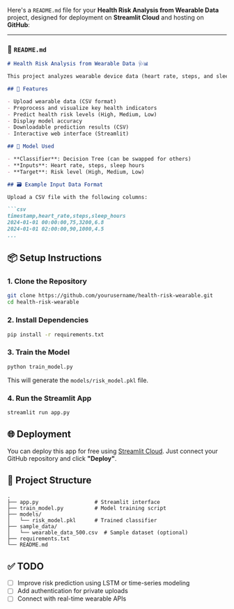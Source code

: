 Here's a `README.md` file for your **Health Risk Analysis from Wearable Data** project, designed for deployment on **Streamlit Cloud** and hosting on **GitHub**:

---

### 📄 `README.md`

````markdown
# Health Risk Analysis from Wearable Data 🩺📊

This project analyzes wearable device data (heart rate, steps, and sleep patterns) to predict potential health risks. It is a mini project for the Data Analytics and Modelling subject and is built using **Streamlit**, **scikit-learn**, and **pandas**.

## 🚀 Features

- Upload wearable data (CSV format)
- Preprocess and visualize key health indicators
- Predict health risk levels (High, Medium, Low)
- Display model accuracy
- Downloadable prediction results (CSV)
- Interactive web interface (Streamlit)

## 🧠 Model Used

- **Classifier**: Decision Tree (can be swapped for others)
- **Inputs**: Heart rate, steps, sleep hours
- **Target**: Risk level (High, Medium, Low)

## 🗃️ Example Input Data Format

Upload a CSV file with the following columns:

```csv
timestamp,heart_rate,steps,sleep_hours
2024-01-01 00:00:00,75,3200,6.8
2024-01-01 02:00:00,90,1000,4.5
...
````

## 📦 Setup Instructions

### 1. Clone the Repository

```bash
git clone https://github.com/yourusername/health-risk-wearable.git
cd health-risk-wearable
```

### 2. Install Dependencies

```bash
pip install -r requirements.txt
```

### 3. Train the Model

```bash
python train_model.py
```

This will generate the `models/risk_model.pkl` file.

### 4. Run the Streamlit App

```bash
streamlit run app.py
```

## 🌐 Deployment

You can deploy this app for free using [Streamlit Cloud](https://streamlit.io/cloud). Just connect your GitHub repository and click **"Deploy"**.

## 📁 Project Structure

```
.
├── app.py                  # Streamlit interface
├── train_model.py          # Model training script
├── models/
│   └── risk_model.pkl      # Trained classifier
├── sample_data/
│   └── wearable_data_500.csv  # Sample dataset (optional)
├── requirements.txt
└── README.md
```

## ✅ TODO

* [ ] Improve risk prediction using LSTM or time-series modeling
* [ ] Add authentication for private uploads
* [ ] Connect with real-time wearable APIs
